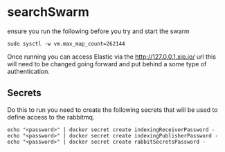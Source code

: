 # searchSwarm

ensure you run the following before you try and start the swarm
```
sudo sysctl -w vm.max_map_count=262144
```
Once running you can access Elastic via the http://127.0.0.1.xip.io/ url
this will need to be changed going forward and put behind a some type of
authentication.

## Secrets
Do this to run you need to create the following secrets that will be used to define access to the rabbitmq.

```
echo "<password>" | docker secret create indexingReceiverPassword -
echo "<password>" | docker secret create indexingPublisherPassword -
echo "<password>" | docker secret create rabbitSecretsPassword -
```

